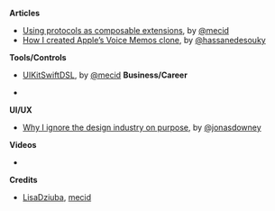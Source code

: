 
**Articles**

* [Using protocols as composable extensions](https://mecid.github.io/2019/01/17/using-protocols-as-composable-extensions/), by [@mecid](https://twitter.com/mecid)
* [How I created Apple’s Voice Memos clone](https://medium.com/flawless-app-stories/how-i-created-apples-voice-memos-clone-b6cd6d65f580), by [@hassanedesouky](https://twitter.com/hassanedesouky)

**Tools/Controls**

* [UIKitSwiftDSL](https://github.com/mecid/UIKitSwiftDSL), by [@mecid](https://twitter.com/mecid)
**Business/Career**

* 

**UI/UX**

* [Why I ignore the design industry on purpose](https://m.signalvnoise.com/why-i-ignore-the-design-industry-on-purpose/), by [@jonasdowney](https://twitter.com/jonasdowney)

**Videos**

* 

**Credits**

* [LisaDziuba](https://github.com/lisadziuba), [mecid](https://github.com/mecid)
